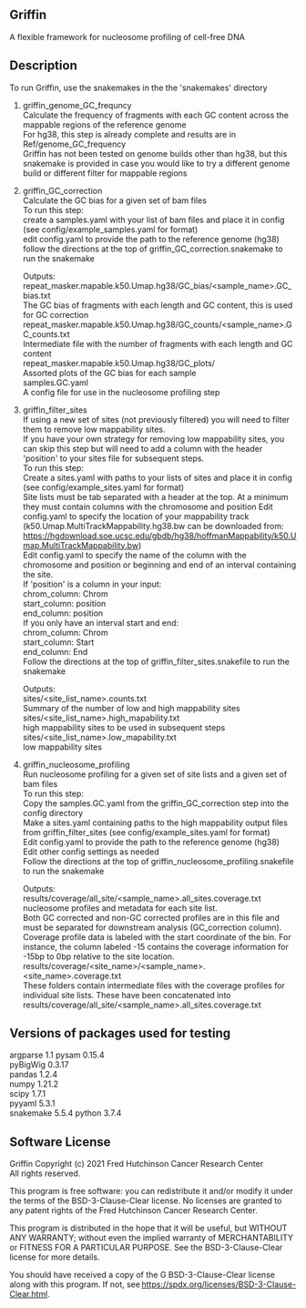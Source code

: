 ## Griffin
A flexible framework for nucleosome profiling of cell-free DNA


## Description
To run Griffin, use the snakemakes in the the 'snakemakes' directory  

1. griffin_genome_GC_frequncy  
    Calculate the frequency of fragments with each GC content across the mappable regions of the reference genome  
    For hg38, this step is already complete and results are in Ref/genome_GC_frequency  
    Griffin has not been tested on genome builds other than hg38, but this snakemake is provided in case you would like to try a different genome build or different filter for mappable regions  
    
2. griffin_GC_correction  
    Calculate the GC bias for a given set of bam files  
    To run this step:  
      create a samples.yaml with your list of bam files and place it in config (see config/example_samples.yaml for format)  
      edit config.yaml to provide the path to the reference genome (hg38)  
      follow the directions at the top of griffin_GC_correction.snakemake to run the snakemake  
      
    Outputs:  
      repeat_masker.mapable.k50.Umap.hg38/GC_bias/<sample_name>.GC_bias.txt  
        The GC bias of fragments with each length and GC content, this is used for GC correction  
      repeat_masker.mapable.k50.Umap.hg38/GC_counts/<sample_name>.GC_counts.txt  
        Intermediate file with the number of fragments with each length and GC content  
      repeat_masker.mapable.k50.Umap.hg38/GC_plots/  
        Assorted plots of the GC bias for each sample  
      samples.GC.yaml  
        A config file for use in the nucleosome profiling step  
      
3. griffin_filter_sites  
    If using a new set of sites (not previously filtered) you will need to filter them to remove low mappability sites.  
    If you have your own strategy for removing low mappability sites, you can skip this step but will need to add a column with the header 'position' to your sites file for subsequent steps.  
    To run this step:  
      Create a sites.yaml with paths to your lists of sites and place it in config (see config/example_sites.yaml for format)  
      Site lists must be tab separated with a header at the top. At a minimum they must contain columns with the chromosome and position
      Edit config.yaml to specify the location of your mappability track (k50.Umap.MultiTrackMappability.hg38.bw can be downloaded from: https://hgdownload.soe.ucsc.edu/gbdb/hg38/hoffmanMappability/k50.Umap.MultiTrackMappability.bw)  
      Edit config.yaml to specify the name of the column with the chromosome and position or beginning and end of an interval containing the site.  
      If 'position' is a column in your input:  
        chrom_column: Chrom  
        start_column: position  
        end_column: position  
      If you only have an interval start and end:  
        chrom_column: Chrom  
        start_column: Start  
        end_column: End  
      Follow the directions at the top of griffin_filter_sites.snakefile to run the snakemake  
      
    Outputs:  
      sites/<site_list_name>.counts.txt  
        Summary of the number of low and high mappability sites  
      sites/<site_list_name>.high_mapability.txt  
        high mappability sites to be used in subsequent steps  
      sites/<site_list_name>.low_mapability.txt  
        low mappability sites  
      
 4. griffin_nucleosome_profiling  
      Run nucleosome profiling for a given set of site lists and a given set of bam files  
      To run this step:  
        Copy the samples.GC.yaml from the griffin_GC_correction step into the config directory  
        Make a sites.yaml containing paths to the high mappability output files from griffin_filter_sites (see config/example_sites.yaml for format)  
        Edit config.yaml to provide the path to the reference genome (hg38)  
        Edit other config settings as needed  
        Follow the directions at the top of griffin_nucleosome_profiling.snakefile to run the snakemake  
        
      Outputs:  
        results/coverage/all_site/<sample_name>.all_sites.coverage.txt  
          nucleosome profiles and metadata for each site list.   
          Both GC corrected and non-GC corrected profiles are in this file and must be separated for downstream analysis (GC_correction column). Coverage profile data is labeled with the start coordinate of the bin. For instance, the column labeled -15 contains the coverage information for -15bp to 0bp relative to the site location.  
          results/coverage/<site_name>/<sample_name>.<site_name>.coverage.txt  
            These folders contain intermediate files with the coverage profiles for individual site lists. These have been concatenated into results/coverage/all_site/<sample_name>.all_sites.coverage.txt  

## Versions of packages used for testing  
argparse 1.1 
pysam 0.15.4   
pyBigWig 0.3.17  
pandas 1.2.4  
numpy 1.21.2  
scipy 1.7.1  
pyyaml 5.3.1  
snakemake 5.5.4
python 3.7.4

## Software License   
Griffin Copyright (c) 2021 Fred Hutchinson Cancer Research Center  
All rights reserved.  

This program is free software: you can redistribute it and/or modify it under the terms of the BSD-3-Clause-Clear license. No licenses are granted to any patent rights of the Fred Hutchinson Cancer Research Center.  

This program is distributed in the hope that it will be useful, but WITHOUT ANY WARRANTY; without even the implied warranty of MERCHANTABILITY or FITNESS FOR A PARTICULAR PURPOSE. See the BSD-3-Clause-Clear license for more details.  

You should have received a copy of the G BSD-3-Clause-Clear license along with this program. If not, see https://spdx.org/licenses/BSD-3-Clause-Clear.html. 
